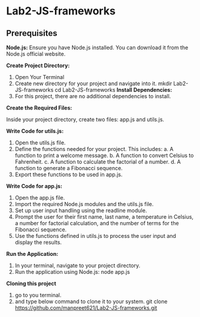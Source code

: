 # Lab2-JS-frameworks

## Prerequisites
**Node.js:**  Ensure you have Node.js installed. You can download it from the Node.js official website.

**Create Project Directory:**
1. Open Your Terminal
2. Create new directory for your project and navigate into it.
   mkdir Lab2-JS-frameworks
   cd Lab2-JS-frameworks
**Install Dependencies:**
1. For this project, there are no additional dependencies to install.

**Create the Required Files:**

Inside your project directory, create two files: app.js and utils.js.

**Write Code for utils.js:**
1. Open the utils.js file.
2. Define the functions needed for your project. This includes:
   a. A function to print a welcome message.
   b. A function to convert Celsius to Fahrenheit.
   c. A function to calculate the factorial of a number.
   d. A function to generate a Fibonacci sequence.
3. Export these functions to be used in app.js.

**Write Code for app.js:**
1. Open the app.js file.
2. Import the required Node.js modules and the utils.js file.
3. Set up user input handling using the readline module.
4. Prompt the user for their first name, last name, a temperature in Celsius, a number for factorial calculation, and the number of terms for the Fibonacci sequence.
5. Use the functions defined in utils.js to process the user input and display the results.

**Run the Application:**
1. In your terminal, navigate to your project directory.
2. Run the application using Node.js:
   node app.js


**Cloning this project**
1. go to you terminal.
2. and type below command to clone it to your system.
   git clone https://github.com/manpreet621/Lab2-JS-frameworks.git
